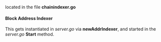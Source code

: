 
located in the file **chainindexer.go**

#### Block Address Indexer

This gets instantiated in *server.go* via **newAddrIndexer**,
and started in the *server.go* **Start** method.
